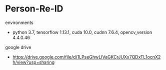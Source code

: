 # Person-Re-ID

environments
- python 3.7, tensorflow 1.13.1, cuda 10.0, cudnn 7.6.4, opencv_version 4.4.0.46

google drive
- https://drive.google.com/file/d/1LPseGhwLIVaGKCrJUXx7QDxTL1ocnX2h/view?usp=sharing
